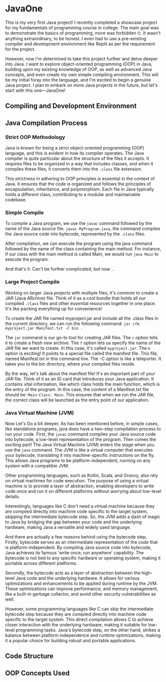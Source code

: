 # JavaOne

This is my very first Java project! I recently completed a showcase project for my fundamentals of programming course in college. The main goal was to demonstrate the basics of programming, more was forbidden 🙄. It wasn't anything extraordinary, to be honest. I even had to use a pre-existing compiler and development environment like Replit as per the requirement for the project. 

However, now I'm determined to take this project further and delve deeper into Java. I want to explore object-oriented programming (OOP) in Java, building upon my existing knowledge of OOP, as well as advanced Java concepts, and even create my own simple compiling environment. This will be my initial foray into the language, and I'm excited to begin a genuine Java project. I plan to embark on more Java projects in the future, but let's start with this one—JavaOne!


## Compiling and Development Environment


## Java Compilation Process

### Strict OOP Methodology
Java is known for being a strict object-oriented programming (OOP) language, and this is evident in how its compiler operates. The Java compiler is quite particular about the structure of the files it accepts. It requires files to be organized in a way that includes classes, and when it compiles these files, it converts them into the ``.class`` file extension.

This strictness in adhering to OOP principles is essential in the context of Java. It ensures that the code is organized and follows the principles of encapsulation, inheritance, 
and polymorphism. Each file in Java typically holds a different class, contributing to a modular and maintainable codebase.

### Simple Compile
To compile a Java program, we use the ``javac`` command followed by the name of the Java source file. ``javac MyProgram.java``, the command compiles the Java source code into bytecode, represented by the ``.class`` files.

After compilation, we can execute the program using the java command followed by the name of the class containing the main method. For instance, if our class with the main method is called Main, we would run ``java Main`` to execute the program.

And that's it. Can't be further complicated, but now ..

### Large Project Compile
Working on larger Java projects with multiple files, it's common to create a JAR (Java ARchive) file. Think of it as a cool bundle that holds all our compiled ``.class`` files and other essential resources together in one place. It's like packing everything up for convenience!

To create the JAR file named myproject.jar and include all the .class files in the current directory, we can run the following command: `` jar cfm myproject.jar Manifest.txt -C bin . ``

The ``jar`` command is our go-to tool for creating JAR files. The ``c`` option tells it to create a fresh new archive. The ``f`` option lets us specify the name of the JAR file we want to create. In this case, it's called ``myproject.jar``. The ``m`` option is exciting! It points to a special file called the manifest file. This file, named Manifest.txt in this command line. The -C option is like a teleporter. It takes you to the bin directory, where your compiled files reside.

By the way, let's talk about the manifest file! It's an important part of your JAR file. Think of it as an ID card that introduces your Java application. It contains vital information, like which class holds the main function, which is the entry of the program. In this case, the content of a Manifest.txt file should be: ``Main-Class: Main``. This ensures that when we run the JAR file, the correct class will be launched as the entry point of our application.

### Java Virtual Machine (JVM)
Now Let's Go a bit deeper, As has been mentioned before, in simple cases, like standalone programs, java does have a two-step compilation process to run your code. First, the ``javac`` command compiles your Java source code into bytecode, a low-level representation of the program. Then comes the exciting part! The Java Virtual Machine (JVM) enters the stage when you use the ``java`` command. The JVM is like a virtual computer that executes your bytecode, translating it into machine-specific instructions on the fly. This allows Java programs to be platform-independent, running on any system with a compatible JVM. 

Other programming languages, such as Kotlin, Scala, and Groovy, also rely on virtual machines for code execution. The purpose of using a virtual machine is to provide a layer of abstraction, enabling developers to write code once and run it on different platforms without worrying about low-level details. 

Interestingly, languages like C don't need a virtual machine because they are compiled directly into machine code specific to the target system, skipping the intermediate bytecode step. So, the JVM adds a dash of magic to Java by bridging the gap between your code and the underlying hardware, making Java a versatile and widely used language.

And there are actually a few reasons behind using the bytecode step, Firstly, bytecode serves as an intermediate representation of the code that is platform-independent. By compiling Java source code into bytecode, Java achieves its famous 'write once, run anywhere' capability. The bytecode is not tied to any specific hardware or operating system, making it portable across different platforms. 

Secondly, the bytecode acts as a layer of abstraction between the high-level Java code and the underlying hardware. It allows for various optimizations and enhancements to be applied during runtime by the JVM. These optimizations can improve performance, and memory management, like a built-in garbage collector, and avoid other security vulnerabilities as well. 

However, some programming languages like C can skip the intermediate bytecode step because they are compiled directly into machine code specific to the target system. This direct compilation allows C to achieve closer interaction with the underlying hardware, making it suitable for low-level programming tasks. Java's bytecode step, on the other hand, strikes a balance between platform independence and runtime optimizations, making it a popular choice for building robust and portable applications.

## Code Structure



## OOP Concepts Used


